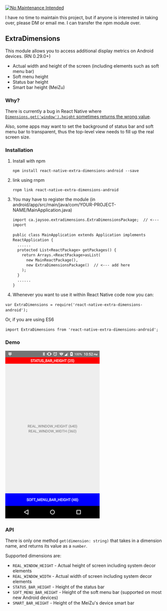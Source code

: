 [![No Maintenance Intended](http://unmaintained.tech/badge.svg)](http://unmaintained.tech/)

I have no time to maintain this project, but if anyone is interested in taking over, please DM or email me. I can transfer the npm module over.

## ExtraDimensions

This module allows you to access additional display metrics on Android devices. (RN 0.29.0+)

- Actual width and height of the screen (including elements such as soft menu bar)
- Soft menu height
- Status bar height
- Smart bar height (MeiZu)


### Why?

There is currently a bug in React Native where [`Dimensions.get('window').height` sometimes returns
the wrong value](https://github.com/facebook/react-native/issues/4934).

Also, some apps may want to set the background of status bar and soft menu bar to transparent, thus the top-level
view needs to fill up the real screen size.

### Installation

1. Install with npm
   ```
   npm install react-native-extra-dimensions-android --save
   ```
   
2. link using rnpm

    ```
    rnpm link react-native-extra-dimensions-android
    ```

3. You may have to register the module (in android/app/src/main/java/com/YOUR-PROJECT-NAME/MainApplication.java)


    ```
    import ca.jaysoo.extradimensions.ExtraDimensionsPackage;  // <--- import

    public class MainApplication extends Application implements ReactApplication {
      ......
      protected List<ReactPackage> getPackages() {
        return Arrays.<ReactPackage>asList(
          new MainReactPackage(),
          new ExtraDimensionsPackage()  // <--- add here
        );
      }
      ......
    }
    ```
    
4. Whenever you want to use it within React Native code now you can:

`var ExtraDimensions = require('react-native-extra-dimensions-android');`

Or, if you are using ES6

`import ExtraDimensions from 'react-native-extra-dimensions-android';`

### Demo

![](./demo.png)

### API

There is only one method `get(dimension: string)` that takes in a dimension name, and returns its value as a `number`.
 
Supported dimensions are:

- `REAL_WINDOW_HEIGHT` - Actual height of screen including system decor elements
- `REAL_WINDOW_WIDTH` - Actual width of screen including system decor elements
- `STATUS_BAR_HEIGHT` - Height of the status bar
- `SOFT_MENU_BAR_HEIGHT` - Height of the soft menu bar (supported on most new Android devices)
- `SMART_BAR_HEIGHT` - Height of the MeiZu's device smart bar
